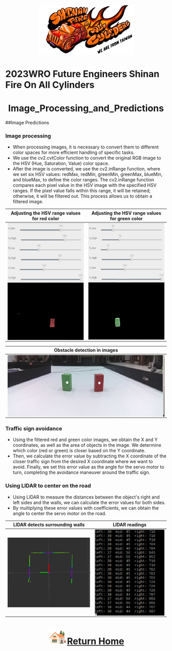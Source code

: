 <div align="center"><img src="../../other/img/logo.png" width="300" alt=" logo"></div>

2023WRO Future Engineers Shinan Fire On All Cylinders  
====
# <div align="center">Image_Processing_and_Predictions</div> 

##Image Predictions

### Image processing  
- When processing images, it is necessary to convert them to different color spaces for more efficient handling of specific tasks.  
- We use the cv2.cvtColor function to convert the original RGB image to the HSV (Hue, Saturation, Value) color space.  
- After the image is converted, we use the cv2.inRange function, where we set six HSV values: redMax, redMin, greenMin, greenMax, blueMin, and blueMax, to define the color ranges. The cv2.inRange function compares each pixel value in the HSV image with the specified HSV ranges. If the pixel value falls within this range, it will be retained; otherwise, it will be filtered out. This process allows us to obtain a filtered image.  

<div align="center">

|Adjusting the HSV range values for red color|Adjusting the HSV range values for green color|
|:----:|:----:|
|<img src="./img/red_HSV_value_range.png" width = "350" height = "" alt="red_HSV_value_range" align=center />|<img src="./img/green_HSV_value_range.png" width = "350" height = "" alt="green_HSV_value_range" align=center />|

|Obstacle detection in images|
|:----:|
|<img src="./img/Obstacle_detection.png" alt="Obstacle_detection" align=center />|
</div>

### Traffic sign avoidance  
- Using the filtered red and green color images, we obtain the X and Y coordinates, as well as the area of objects in the image. We determine which color (red or green) is closer based on the Y coordinate.  
- Then, we calculate the error value by subtracting the X coordinate of the closer traffic sign from the desired X coordinate where we want to avoid. Finally, we set this error value as the angle for the servo motor to turn, completing the avoidance maneuver around the traffic sign.  


###  Using LIDAR to center on the road
- Using LIDAR to measure the distances between the object's right and left sides and the walls, we can calculate the error values for both sides.  
- By multiplying these error values with coefficients, we can obtain the angle to center the servo motor on the road.    
<div align="center">
  
|LIDAR detects surrounding walls|LIDAR readings|
|:---:|:---:|
|<img src="./img/LIDAR_Detecting_Walls.png" width = "350" alt="LIDAR_Detecting_Walls" align=center />|<img src="./img/LIDAR_readings.png" width = "300" alt="LIDAR_Detecting_Walls" align=center />|
</div>

# <div align="center">![HOME](../../other/img/Home.png)[Return Home](../../)</div>  
